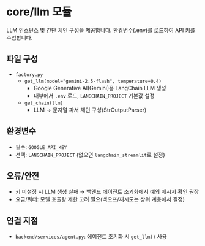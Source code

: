 # core/llm 모듈

LLM 인스턴스 및 간단 체인 구성을 제공합니다. 환경변수(.env)를 로드하여 API 키를 주입합니다.

## 파일 구성
- `factory.py`
  - `get_llm(model="gemini-2.5-flash", temperature=0.4)`
    - Google Generative AI(Gemini)용 LangChain LLM 생성
    - 내부에서 `.env` 로드, `LANGCHAIN_PROJECT` 기본값 설정
  - `get_chain(llm)`
    - LLM → 문자열 파서 체인 구성(StrOutputParser)

## 환경변수
- 필수: `GOOGLE_API_KEY`
- 선택: `LANGCHAIN_PROJECT` (없으면 `langchain_streamlit`로 설정)

## 오류/안전
- 키 미설정 시 LLM 생성 실패 → 백엔드 에이전트 초기화에서 예외 메시지 확인 권장
- 요금/쿼터: 모델 호출량 제한 고려 필요(백오프/재시도는 상위 계층에서 결정)

## 연결 지점
- `backend/services/agent.py`: 에이전트 초기화 시 `get_llm()` 사용
